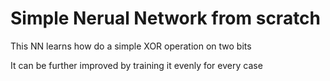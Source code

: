 # Simple Nerual Network from scratch

This NN learns how do a simple XOR operation on two bits

It can be further improved by training it evenly for every case
